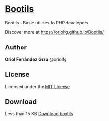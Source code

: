 # <a name="top"></a> [Bootils](https://oriolfg.github.io/Bootils/)

Bootils - Basic utilities fo PHP developers

Discover more at <a href="https://oriolfg.github.io/Bootils/">https://oriolfg.github.io/Bootils/</a>

## Author

**Oriol Ferràndez Grau** @oriolfg

## License

Licensed under the [MIT License](http://opensource.org/licenses/MIT)

## Download

Less than 15 KB
[Download bootils](https://github.com/oriolet/Bootils/archive/master.zip)

